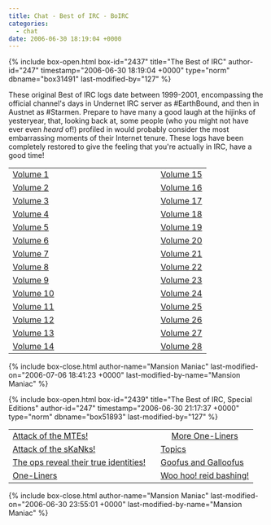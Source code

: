```yaml
---
title: Chat - Best of IRC - BoIRC
categories:
  - chat
date: 2006-06-30 18:19:04 +0000
---
```

{% include box-open.html box-id="2437" title="The Best of IRC" author-id="247" timestamp="2006-06-30 18:19:04 +0000" type="norm" dbname="box31491" last-modified-by="127" %}
<p>
These original Best of IRC logs date between 1999-2001, encompassing the official channel's days in Undernet IRC server as #EarthBound, and then in Austnet as #Starmen.  Prepare to have many a good laugh at the hijinks of yesteryear, that, looking back at, some people (who you might not have ever even <i>heard</i> of!) profiled in would probably consider the most embarrassing moments of their Internet tenure.  These logs have been completely restored to give the feeling that you're actually in IRC, have a good time!
</p>

<p>
<table border="0">
<tr>
<td VALIGN="middle" width="275"><a href="http://starmen.net/chat/boirc/volume01.html">Volume 1</a></td>
<td align="middle"><a href="http://starmen.net/chat/boirc/volume15.html">Volume 15</a></td>
</tr>
<tr>
<td VALIGN="middle"><a href="http://starmen.net/chat/boirc/volume02.html">Volume 2</a></td>
<td VALIGN="middle"><a href="http://starmen.net/chat/boirc/volume16.html">Volume 16</a></td>
</tr>
<tr>
<td VALIGN="middle"><a href="http://starmen.net/chat/boirc/volume03.html">Volume 3</a></td>
<td VALIGN="middle"><a href="http://starmen.net/chat/boirc/volume17.html">Volume 17</a></td>
</tr>
<tr>
<td VALIGN="middle"><a href="http://starmen.net/chat/boirc/volume04.html">Volume 4</a></td>
<td VALIGN="middle"><a href="http://starmen.net/chat/boirc/volume18.html">Volume 18</a></td>
</tr>
<tr>
<td VALIGN="middle"><a href="http://starmen.net/chat/boirc/volume05.html">Volume 5</a></td>
<td VALIGN="middle"><a href="http://starmen.net/chat/boirc/volume19.html">Volume 19</a></td>
</tr>
<tr>
<td VALIGN="middle"><a href="http://starmen.net/chat/boirc/volume06.html">Volume 6</a></td>
<td VALIGN="middle"><a href="http://starmen.net/chat/boirc/volume20.html">Volume 20</a></td>
</tr>
<tr>
<td VALIGN="middle"><a href="http://starmen.net/chat/boirc/volume07.html">Volume 7</a></td>
<td VALIGN="middle"><a href="http://starmen.net/chat/boirc/volume21.html">Volume 21</a></td>
</tr>
<tr>
<td VALIGN="middle"><a href="http://starmen.net/chat/boirc/volume08.html">Volume 8</a></td>
<td VALIGN="middle"><a href="http://starmen.net/chat/boirc/volume22.html">Volume 22</a></td>
</tr>
<tr>
<td VALIGN="middle"><a href="http://starmen.net/chat/boirc/volume09.html">Volume 9</a></td>
<td VALIGN="middle"><a href="http://starmen.net/chat/boirc/volume23.html">Volume 23</a></td>
</tr>
<tr>
<td VALIGN="middle"><a href="http://starmen.net/chat/boirc/volume10.html">Volume 10</a></td>
<td VALIGN="middle"><a href="http://starmen.net/chat/boirc/volume24.html">Volume 24</a></td>
</tr>
<tr>
<td VALIGN="middle"><a href="http://starmen.net/chat/boirc/volume11.html">Volume 11</a></td>
<td VALIGN="middle"><a href="http://starmen.net/chat/boirc/volume25.html">Volume 25</a></td>
</tr>
<tr>
<td VALIGN="middle"><a href="http://starmen.net/chat/boirc/volume12.html">Volume 12</a></td>
<td VALIGN="middle"><a href="http://starmen.net/chat/boirc/volume26.html">Volume 26</a></td>
</tr>
<tr>
<td VALIGN="middle"><a href="http://starmen.net/chat/boirc/volume13.html">Volume 13</a></td>
<td VALIGN="middle"><a href="http://starmen.net/chat/boirc/volume27.html">Volume 27</a></td>
</tr>
<tr>
<td VALIGN="middle"><a href="http://starmen.net/chat/boirc/volume14.html">Volume 14</a></td>
<td VALIGN="middle"><a href="http://starmen.net/chat/boirc/volume28.html">Volume 28</a></td>
</tr>
</table>
</p>
{% include box-close.html author-name="Mansion Maniac" last-modified-on="2006-07-06 18:41:23 +0000" last-modified-by-name="Mansion Maniac" %}

{% include box-open.html box-id="2439" title="The Best of IRC, Special Editions" author-id="247" timestamp="2006-06-30 21:17:37 +0000" type="norm" dbname="box51893" last-modified-by="127" %}
<p>
<table border="0">
<tr>
<td VALIGN="middle" width="275"><a href="http - //starmen.net/chat/boirc/mteattak.png">Attack of the MTEs!</a></td>
<td align="middle"><a href="http://starmen.net/chat/boirc/moreoneliners.html">More One-Liners</a></td>
</tr>
<tr>
<td VALIGN="middle"><a href="http - //starmen.net/chat/boirc/skattak.png">Attack of the sKaNks!</a></td>
<td VALIGN="middle"><a href="http://starmen.net/chat/boirc/topics.html">Topics</a></td>
</tr>
<tr>
<td VALIGN="middle"><a href="http - //starmen.net/chat/boirc/dictatorchannel.png">The ops reveal their true identities!</a></td>
<td VALIGN="middle"><a href="http://starmen.net/chat/boirc/gngintro.php">Goofus and Galloofus</a></td>
</tr>
<tr>
<td VALIGN="middle"><a href="http://starmen.net/chat/boirc/oneliners.html">One-Liners</a></td>
<td VALIGN="middle"><a href="http://starmen.net/chat/boirc/reidbashingintro.php">Woo hoo!  reid bashing!</a></td>
</tr>
</table>
</p>
{% include box-close.html author-name="Mansion Maniac" last-modified-on="2006-06-30 23:55:01 +0000" last-modified-by-name="Mansion Maniac" %}
